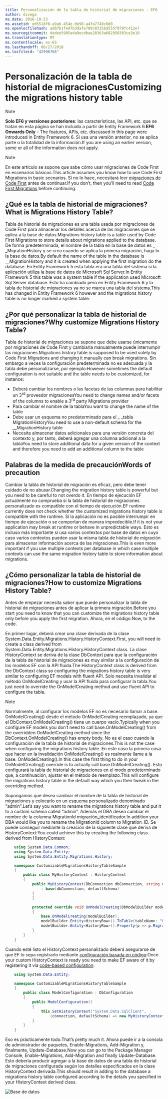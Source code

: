 ```yaml
---
title: Personalización de la tabla de historial de migraciones - EF6
author: divega
ms.date: 2016-10-23
ms.assetid: ed5518f0-a9a6-454e-9e98-a4fa7748c8d0
ms.openlocfilehash: ad07b1fe97b3dafe789c0315bd555f979fc412e7
ms.sourcegitcommit: dadee5905ada9ecdbae28363a682950383ce3e10
ms.translationtype: MT
ms.contentlocale: es-ES
ms.lasthandoff: 08/27/2018
ms.locfileid: "42996766"
---
```

# <a name="customizing-the-migrations-history-table"></a><span data-ttu-id="dcf0a-102">Personalización de la tabla de historial de migraciones</span><span class="sxs-lookup"><span data-stu-id="dcf0a-102">Customizing the migrations history table</span></span>
> [!NOTE]
> <span data-ttu-id="dcf0a-103">**Solo EF6 y versiones posteriores**: las características, las API, etc. que se tratan en esta página se han incluido a partir de Entity Framework 6.</span><span class="sxs-lookup"><span data-stu-id="dcf0a-103">**EF6 Onwards Only** - The features, APIs, etc. discussed in this page were introduced in Entity Framework 6.</span></span> <span data-ttu-id="dcf0a-104">Si usa una versión anterior, no se aplica parte o la totalidad de la información.</span><span class="sxs-lookup"><span data-stu-id="dcf0a-104">If you are using an earlier version, some or all of the information does not apply.</span></span>

> [!NOTE]
> <span data-ttu-id="dcf0a-105">En este artículo se supone que sabe cómo usar migraciones de Code First en escenarios básicos.</span><span class="sxs-lookup"><span data-stu-id="dcf0a-105">This article assumes you know how to use Code First Migrations in basic scenarios.</span></span> <span data-ttu-id="dcf0a-106">Si no lo hace, necesitará leer [migraciones de Code First](~/ef6/modeling/code-first/migrations/index.md) antes de continuar.</span><span class="sxs-lookup"><span data-stu-id="dcf0a-106">If you don’t, then you’ll need to read [Code First Migrations](~/ef6/modeling/code-first/migrations/index.md) before continuing.</span></span>

## <a name="what-is-migrations-history-table"></a><span data-ttu-id="dcf0a-107">¿Qué es la tabla de historial de migraciones?</span><span class="sxs-lookup"><span data-stu-id="dcf0a-107">What is Migrations History Table?</span></span>

<span data-ttu-id="dcf0a-108">Tabla de historial de migraciones es una tabla usada por migraciones de Code First para almacenar los detalles acerca de las migraciones que se aplica a la base de datos.</span><span class="sxs-lookup"><span data-stu-id="dcf0a-108">Migrations history table is a table used by Code First Migrations to store details about migrations applied to the database.</span></span> <span data-ttu-id="dcf0a-109">De forma predeterminada, el nombre de la tabla en la base de datos es \_ \_MigrationHistory y se crea cuando se aplica la primera migración, haga lo la base de datos.</span><span class="sxs-lookup"><span data-stu-id="dcf0a-109">By default the name of the table in the database is \_\_MigrationHistory and it is created when applying the first migration do the database.</span></span> <span data-ttu-id="dcf0a-110">En Entity Framework 5 esta tabla era una tabla del sistema si la aplicación utiliza la base de datos de Microsoft Sql Server.</span><span class="sxs-lookup"><span data-stu-id="dcf0a-110">In Entity Framework 5 this table was a system table if the application used Microsoft Sql Server database.</span></span> <span data-ttu-id="dcf0a-111">Esto ha cambiado pero en Entity Framework 6 y la tabla de historial de migraciones ya no se marca una tabla del sistema.</span><span class="sxs-lookup"><span data-stu-id="dcf0a-111">This has changed in Entity Framework 6 however and the migrations history table is no longer marked a system table.</span></span>

## <a name="why-customize-migrations-history-table"></a><span data-ttu-id="dcf0a-112">¿Por qué personalizar la tabla de historial de migraciones?</span><span class="sxs-lookup"><span data-stu-id="dcf0a-112">Why customize Migrations History Table?</span></span>

<span data-ttu-id="dcf0a-113">Tabla de historial de migraciones se supone que debe usarse únicamente por migraciones de Code First y cambiarla manualmente puede interrumpir las migraciones.</span><span class="sxs-lookup"><span data-stu-id="dcf0a-113">Migrations history table is supposed to be used solely by Code First Migrations and changing it manually can break migrations.</span></span> <span data-ttu-id="dcf0a-114">Sin embargo a veces la configuración predeterminada no es adecuada y la tabla debe personalizarse, por ejemplo:</span><span class="sxs-lookup"><span data-stu-id="dcf0a-114">However sometimes the default configuration is not suitable and the table needs to be customized, for instance:</span></span>

-   <span data-ttu-id="dcf0a-115">Deberá cambiar los nombres o las facetas de las columnas para habilitar un 3<sup>rd</sup> proveedor migraciones</span><span class="sxs-lookup"><span data-stu-id="dcf0a-115">You need to change names and/or facets of the columns to enable a 3<sup>rd</sup> party Migrations provider</span></span>
-   <span data-ttu-id="dcf0a-116">Para cambiar el nombre de la tabla</span><span class="sxs-lookup"><span data-stu-id="dcf0a-116">You want to change the name of the table</span></span>
-   <span data-ttu-id="dcf0a-117">Debe usar un esquema no predeterminado para el \_ \_tabla MigrationHistory</span><span class="sxs-lookup"><span data-stu-id="dcf0a-117">You need to use a non-default schema for the \_\_MigrationHistory table</span></span>
-   <span data-ttu-id="dcf0a-118">Necesita almacenar datos adicionales para una versión concreta del contexto y, por tanto, deberá agregar una columna adicional a la tabla</span><span class="sxs-lookup"><span data-stu-id="dcf0a-118">You need to store additional data for a given version of the context and therefore you need to add an additional column to the table</span></span>

## <a name="words-of-precaution"></a><span data-ttu-id="dcf0a-119">Palabras de la medida de precaución</span><span class="sxs-lookup"><span data-stu-id="dcf0a-119">Words of precaution</span></span>

<span data-ttu-id="dcf0a-120">Cambiar la tabla de historial de migración es eficaz, pero debe tener cuidado de no abusar.</span><span class="sxs-lookup"><span data-stu-id="dcf0a-120">Changing the migration history table is powerful but you need to be careful to not overdo it.</span></span> <span data-ttu-id="dcf0a-121">En tiempo de ejecución EF actualmente no comprueba si la tabla de historial de migraciones personalizado es compatible con el tiempo de ejecución.</span><span class="sxs-lookup"><span data-stu-id="dcf0a-121">EF runtime currently does not check whether the customized migrations history table is compatible with the runtime.</span></span> <span data-ttu-id="dcf0a-122">Si la aplicación no es posible interrumpir en tiempo de ejecución o se comportan de manera impredecible.</span><span class="sxs-lookup"><span data-stu-id="dcf0a-122">If it is not your application may break at runtime or behave in unpredictable ways.</span></span> <span data-ttu-id="dcf0a-123">Esto es incluso más importante si usa varios contextos por base de datos en cuyo caso varios contextos pueden usar la misma tabla de historial de migración para almacenar información acerca de las migraciones.</span><span class="sxs-lookup"><span data-stu-id="dcf0a-123">This is even more important if you use multiple contexts per database in which case multiple contexts can use the same migration history table to store information about migrations.</span></span>

## <a name="how-to-customize-migrations-history-table"></a><span data-ttu-id="dcf0a-124">¿Cómo personalizar la tabla de historial de migraciones?</span><span class="sxs-lookup"><span data-stu-id="dcf0a-124">How to customize Migrations History Table?</span></span>

<span data-ttu-id="dcf0a-125">Antes de empezar necesita saber que puede personalizar la tabla de historial de migraciones antes de aplicar la primera migración.</span><span class="sxs-lookup"><span data-stu-id="dcf0a-125">Before you start you need to know that you can customize the migrations history table only before you apply the first migration.</span></span> <span data-ttu-id="dcf0a-126">Ahora, en el código.</span><span class="sxs-lookup"><span data-stu-id="dcf0a-126">Now, to the code.</span></span>

<span data-ttu-id="dcf0a-127">En primer lugar, deberá crear una clase derivada de la clase System.Data.Entity.Migrations.History.HistoryContext.</span><span class="sxs-lookup"><span data-stu-id="dcf0a-127">First, you will need to create a class derived from System.Data.Entity.Migrations.History.HistoryContext class.</span></span> <span data-ttu-id="dcf0a-128">La clase HistoryContext se deriva de la clase DbContext para que la configuración de la tabla de historial de migraciones es muy similar a la configuración de los modelos EF con la API fluida.</span><span class="sxs-lookup"><span data-stu-id="dcf0a-128">The HistoryContext class is derived from the DbContext class so configuring the migrations history table is very similar to configuring EF models with fluent API.</span></span> <span data-ttu-id="dcf0a-129">Solo necesita invalidar el método OnModelCreating y usar la API fluida para configurar la tabla.</span><span class="sxs-lookup"><span data-stu-id="dcf0a-129">You just need to override the OnModelCreating method and use fluent API to configure the table.</span></span>

>[!NOTE]
> <span data-ttu-id="dcf0a-130">Normalmente, al configurar los modelos EF no es necesario llamar a base. OnModelCreating() desde el método OnModelCreating reemplazado, ya que el DbContext.OnModelCreating() tiene un cuerpo vacío.</span><span class="sxs-lookup"><span data-stu-id="dcf0a-130">Typically when you configure EF models you don’t need to call base.OnModelCreating() from the overridden OnModelCreating method since the DbContext.OnModelCreating() has empty body.</span></span> <span data-ttu-id="dcf0a-131">No es el caso cuando la configuración de la tabla de historial de migraciones.</span><span class="sxs-lookup"><span data-stu-id="dcf0a-131">This is not the case when configuring the migrations history table.</span></span> <span data-ttu-id="dcf0a-132">En este caso la primera cosa que hacer en la invalidación OnModelCreating() es realmente llame a la base. OnModelCreating().</span><span class="sxs-lookup"><span data-stu-id="dcf0a-132">In this case the first thing to do in your OnModelCreating() override is to actually call base.OnModelCreating().</span></span> <span data-ttu-id="dcf0a-133">Esto configurará la tabla de historial de migraciones en el modo predeterminado que, a continuación, ajustar en el método de reemplazo.</span><span class="sxs-lookup"><span data-stu-id="dcf0a-133">This will configure the migrations history table in the default way which you then tweak in the overriding method.</span></span>

<span data-ttu-id="dcf0a-134">Supongamos que desea cambiar el nombre de la tabla de historial de migraciones y colocarlo en un esquema personalizado denominado "admin".</span><span class="sxs-lookup"><span data-stu-id="dcf0a-134">Let’s say you want to rename the migrations history table and put it to a custom schema called “admin”.</span></span> <span data-ttu-id="dcf0a-135">Además el DBA desea cambiar el nombre de la columna MigrationId migración\_identificador.</span><span class="sxs-lookup"><span data-stu-id="dcf0a-135">In addition your DBA would like you to rename the MigrationId column to Migration\_ID.</span></span>  <span data-ttu-id="dcf0a-136">Se puede conseguir mediante la creación de la siguiente clase que deriva de HistoryContext:</span><span class="sxs-lookup"><span data-stu-id="dcf0a-136">You could achieve this by creating the following class derived from HistoryContext:</span></span>

``` csharp
    using System.Data.Common;
    using System.Data.Entity;
    using System.Data.Entity.Migrations.History;

    namespace CustomizableMigrationsHistoryTableSample
    {
        public class MyHistoryContext : HistoryContext
        {
            public MyHistoryContext(DbConnection dbConnection, string defaultSchema)
                : base(dbConnection, defaultSchema)
            {
            }

            protected override void OnModelCreating(DbModelBuilder modelBuilder)
            {
                base.OnModelCreating(modelBuilder);
                modelBuilder.Entity<HistoryRow>().ToTable(tableName: "MigrationHistory", schemaName: "admin");
                modelBuilder.Entity<HistoryRow>().Property(p => p.MigrationId).HasColumnName("Migration_ID");
            }
        }
    }
```

<span data-ttu-id="dcf0a-137">Cuando esté listo el HistoryContext personalizado deberá asegurarse de que EF lo sepa registrarlo mediante [configuración basada en código](http://msdn.com/data/jj680699):</span><span class="sxs-lookup"><span data-stu-id="dcf0a-137">Once your custom HistoryContext is ready you need to make EF aware of it by registering it via [code-based configuration](http://msdn.com/data/jj680699):</span></span>

``` csharp
    using System.Data.Entity;

    namespace CustomizableMigrationsHistoryTableSample
    {
        public class ModelConfiguration : DbConfiguration
        {
            public ModelConfiguration()
            {
                this.SetHistoryContext("System.Data.SqlClient",
                    (connection, defaultSchema) => new MyHistoryContext(connection, defaultSchema));
            }
        }
    }
```

<span data-ttu-id="dcf0a-138">Eso es prácticamente todo.</span><span class="sxs-lookup"><span data-stu-id="dcf0a-138">That’s pretty much it.</span></span> <span data-ttu-id="dcf0a-139">Ahora puede ir a la consola de administrador de paquetes, Enable-Migrations, Add-Migration y, finalmente, Update-Database.</span><span class="sxs-lookup"><span data-stu-id="dcf0a-139">Now you can go to the Package Manager Console, Enable-Migrations, Add-Migration and finally Update-Database.</span></span> <span data-ttu-id="dcf0a-140">Esto debería producir agregar a la base de datos de una tabla de historial de migraciones configurada según los detalles especificados en la clase HistoryContext derivada.</span><span class="sxs-lookup"><span data-stu-id="dcf0a-140">This should result in adding to the database a migrations history table configured according to the details you specified in your HistoryContext derived class.</span></span>

![Base de datos](~/ef6/media/database.png)
